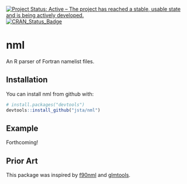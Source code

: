 
[![Project Status: Active – The project has reached a stable, usable state and is being actively developed.](http://www.repostatus.org/badges/latest/wip.svg)](http://www.repostatus.org/#wip) [![CRAN\_Status\_Badge](http://www.r-pkg.org/badges/version/nml)](https://cran.r-project.org/package=nml)

<!-- README.md is generated from README.Rmd. Please edit that file -->
nml
===

An R parser of Fortran namelist files.

Installation
------------

You can install nml from github with:

``` r
# install.packages("devtools")
devtools::install_github("jsta/nml")
```

Example
-------

Forthcoming!

Prior Art
---------

This package was inspired by [f90nml](https://github.com/marshallward/f90nml) and [glmtools](https://github.com/USGS-R/glmtools).
